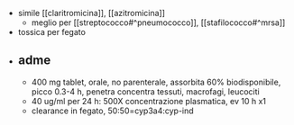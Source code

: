 - simile [[claritromicina]], [[azitromicina]]
	- meglio per [[streptococco#^pneumococco]], [[stafilococco#^mrsa]]
- tossica per fegato
- ## adme
	- 400 mg tablet, orale, no parenterale, assorbita 60% biodisponibile, picco 0.3-4 h, penetra concentra tessuti, macrofagi, leucociti
	- 40 ug/ml per 24 h: 500X concentrazione plasmatica, ev 10 h x1
	- clearance in fegato, 50:50=cyp3a4:cyp-ind